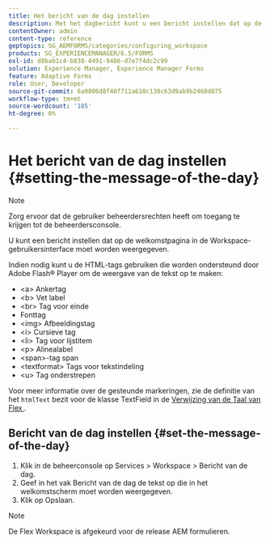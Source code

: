 ```yaml
---
title: Het bericht van de dag instellen
description: Met het dagbericht kunt u een bericht instellen dat op de welkomstpagina in de gebruikersinterface van Workspace moet worden weergegeven.
contentOwner: admin
content-type: reference
geptopics: SG_AEMFORMS/categories/configuring_workspace
products: SG_EXPERIENCEMANAGER/6.5/FORMS
exl-id: d8bab1c4-b830-4491-9486-d7e7f4dc2c99
solution: Experience Manager, Experience Manager Forms
feature: Adaptive Forms
role: User, Developer
source-git-commit: 6a9806d8f40f711a610c130c63d9ab9b2460d075
workflow-type: tm+mt
source-wordcount: '185'
ht-degree: 0%

---
```


# Het bericht van de dag instellen {#setting-the-message-of-the-day}

>[!NOTE]
> 
> Zorg ervoor dat de gebruiker beheerdersrechten heeft om toegang te krijgen tot de beheerdersconsole.

U kunt een bericht instellen dat op de welkomstpagina in de Workspace-gebruikersinterface moet worden weergegeven.

Indien nodig kunt u de HTML-tags gebruiken die worden ondersteund door Adobe Flash® Player om de weergave van de tekst op te maken:

* &lt;a> Ankertag
* &lt;b> Vet label
* &lt;br> Tag voor einde
* Fonttag
* &lt;img> Afbeeldingstag
* &lt;i> Cursieve tag
* &lt;li> Tag voor lijstitem
* &lt;p> Alinealabel
* &lt;span>-tag span
* &lt;textformat> Tags voor tekstindeling
* &lt;u> Tag onderstrepen

Voor meer informatie over de gesteunde markeringen, zie de definitie van het `htmlText` bezit voor de klasse TextField in de [ Verwijzing van de Taal van Flex ](https://flex.apache.org/).

## Bericht van de dag instellen {#set-the-message-of-the-day}

1. Klik in de beheerconsole op Services > Workspace > Bericht van de dag.
1. Geef in het vak Bericht van de dag de tekst op die in het welkomstscherm moet worden weergegeven.
1. Klik op Opslaan.

>[!NOTE]
>
>De Flex Workspace is afgekeurd voor de release AEM formulieren.
